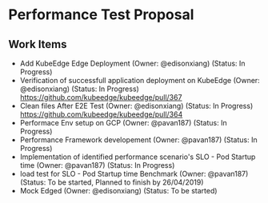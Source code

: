# Performance Test Proposal

## Work Items
* Add KubeEdge Edge Deployment (Owner: @edisonxiang) (Status: In Progress)
* Verification of successfull application deployment on KubeEdge (Owner: @edisonxiang) (Status: In Progress)
  https://github.com/kubeedge/kubeedge/pull/367
* Clean files After E2E Test (Owner: @edisonxiang) (Status: In Progress)
  https://github.com/kubeedge/kubeedge/pull/364
* Performace Env setup on GCP  (Owner: @pavan187) (Status: In Progress)
* Performance Framework developement (Owner: @pavan187) (Status: In Progress)
* Implementation of identified performance scenario's SLO - Pod Startup time (Owner: @pavan187) (Status: In Progress)
* load test for SLO - Pod Startup time Benchmark (Owner: @pavan187) (Status: To be started, Planned to finish by 26/04/2019)
* Mock Edged (Owner: @edisonxiang) (Status: To be started)
